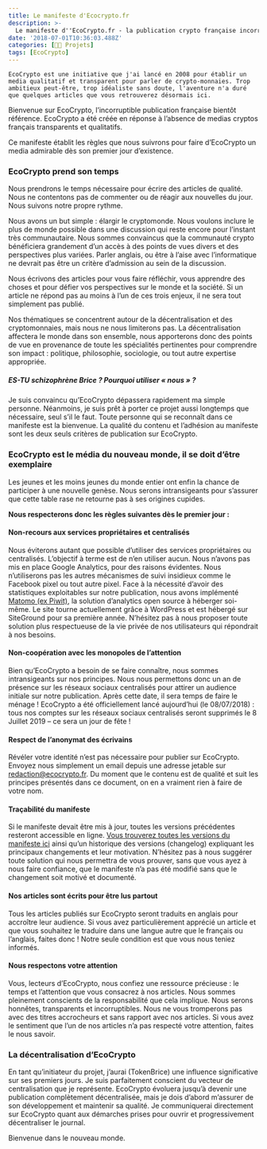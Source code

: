 ```yaml
---
title: Le manifeste d'Ecocrypto.fr
description: >-
  Le manifeste d''EcoCrypto.fr - la publication crypto française incorruptible, intransigeante et inachetable.
date: '2018-07-01T10:36:03.488Z'
categories: [👩‍🔧 Projets]
tags: [EcoCrypto]
---
```


`EcoCrypto est une initiative que j'ai lancé en 2008 pour établir un media qualitatif et transparent pour parler de crypto-monnaies. Trop ambitieux peut-être, trop idéaliste sans doute, l'aventure n'a duré que quelques articles que vous retrouverez désormais ici.`

Bienvenue sur EcoCrypto, l’incorruptible publication française bientôt référence. EcoCrypto a été créée en réponse à l’absence de medias cryptos français transparents et qualitatifs.

Ce manifeste établit les règles que nous suivrons pour faire d’EcoCrypto un media admirable dès son premier jour d’existence.

### EcoCrypto prend son temps

Nous prendrons le temps nécessaire pour écrire des articles de qualité. Nous ne contentons pas de commenter ou de réagir aux nouvelles du jour. Nous suivons notre propre rythme.

Nous avons un but simple : élargir le cryptomonde. Nous voulons inclure le plus de monde possible dans une discussion qui reste encore pour l’instant très communautaire. Nous sommes convaincus que la communauté crypto bénéficiera grandement d’un accès à des points de vues divers et des perspectives plus variées. Parler anglais, ou être à l’aise avec l’informatique ne devrait pas être un critère d’admission au sein de la discussion.

Nous écrivons des articles pour vous faire réfléchir, vous apprendre des choses et pour défier vos perspectives sur le monde et la société. Si un article ne répond pas au moins à l’un de ces trois enjeux, il ne sera tout simplement pas publié.

Nos thématiques se concentrent autour de la décentralisation et des cryptomonnaies, mais nous ne nous limiterons pas. La décentralisation affectera le monde dans son ensemble, nous apporterons donc des points de vue en provenance de toute les spécialités pertinentes pour comprendre son impact : politique, philosophie, sociologie, ou tout autre expertise appropriée.

##### *ES-TU schizophrène Brice ? Pourquoi utiliser « nous » ?*

Je suis convaincu qu’EcoCrypto dépassera rapidement ma simple personne. Néanmoins, je suis prêt à porter ce projet aussi longtemps que nécessaire, seul s’il le faut. Toute personne qui se reconnaît dans ce manifeste est la bienvenue. La qualité du contenu et l’adhésion au manifeste sont les deux seuls critères de publication sur EcoCrypto.

### EcoCrypto est le média du nouveau monde, il se doit d’être exemplaire

Les jeunes et les moins jeunes du monde entier ont enfin la chance de participer à une nouvelle genèse. Nous serons intransigeants pour s’assurer que cette table rase ne retourne pas à ses origines cupides.

**Nous respecterons donc les règles suivantes dès le premier jour :**

#### Non-recours aux services propriétaires et centralisés

Nous éviterons autant que possible d’utiliser des services propriétaires ou centralisés. L’objectif à terme est de n’en utiliser aucun. Nous n’avons pas mis en place Google Analytics, pour des raisons évidentes. Nous n’utiliserons pas les autres mécanismes de suivi insidieux comme le Facebook pixel ou tout autre pixel. Face à la nécessité d’avoir des statistiques exploitables sur notre publication, nous avons implémenté [Matomo (ex Piwit)](https://matomo.org/), la solution d’analytics open source à héberger soi-même. Le site tourne actuellement grâce à WordPress et est hébergé sur SiteGround pour sa première année. N’hésitez pas à nous proposer toute solution plus respectueuse de la vie privée de nos utilisateurs qui répondrait à nos besoins.

#### Non-coopération avec les monopoles de l’attention

Bien qu’EcoCrypto a besoin de se faire connaître, nous sommes intransigeants sur nos principes. Nous nous permettons donc un an de présence sur les réseaux sociaux centralisés pour attirer un audience initiale sur notre publication. Après cette date, il sera temps de faire le ménage ! EcoCrypto a été officiellement lancé aujourd’hui (le 08/07/2018) : tous nos comptes sur les réseaux sociaux centralisés seront supprimés le 8 Juillet 2019 – ce sera un jour de fête !

#### Respect de l’anonymat des écrivains

Révéler votre identité n’est pas nécessaire pour publier sur EcoCrypto. Envoyez nous simplement un email depuis une adresse jetable sur <redaction@ecocrypto.fr>. Du moment que le contenu est de qualité et suit les principes présentés dans ce document, on en a vraiment rien à faire de votre nom.

#### Traçabilité du manifeste

Si le manifeste devait être mis à jour, toutes les versions précédentes resteront accessible en ligne. [Vous trouverez toutes les versions du manifeste ici](https://ecocrypto.fr/manifeste/) ainsi qu’un historique des versions (changelog) expliquant les principaux changements et leur motivation. N’hésitez pas à nous suggérer toute solution qui nous permettra de vous prouver, sans que vous ayez à nous faire confiance, que le manifeste n’a pas été modifié sans que le changement soit motivé et documenté.

#### Nos articles sont écrits pour être lus partout

Tous les articles publiés sur EcoCrypto seront traduits en anglais pour accroître leur audience. Si vous avez particulièrement apprécié un article et que vous souhaitez le traduire dans une langue autre que le français ou l’anglais, faites donc ! Notre seule condition est que vous nous teniez informés.

#### Nous respectons votre attention

Vous, lecteurs d’EcoCrypto, nous confiez une ressource précieuse : le temps et l’attention que vous consacrez à nos articles. Nous sommes pleinement conscients de la responsabilité que cela implique. Nous serons honnêtes, transparents et incorruptibles. Nous ne vous tromperons pas avec des titres accrocheurs et sans rapport avec nos articles. Si vous avez le sentiment que l’un de nos articles n’a pas respecté votre attention, faites le nous savoir.

### La décentralisation d’EcoCrypto

En tant qu’initiateur du projet, j’aurai (TokenBrice) une influence significative sur ses premiers jours. Je suis parfaitement conscient du vecteur de centralisation que je représente. EcoCrypto évoluera jusqu’à devenir une publication complètement décentralisée, mais je dois d’abord m’assurer de son développement et maintenir sa qualité. Je communiquerai directement sur EcoCrypto quant aux démarches prises pour ouvrir et progressivement décentraliser le journal.

Bienvenue dans le nouveau monde.